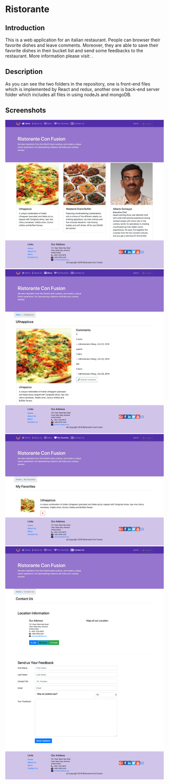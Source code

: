 # Ristorante

## Introduction

This is a web application for an italian restaurant. People can browser their favorite dishes and leave comments. Moreover, they are able to save their favorite dishes in their bucket list and send some feedbacks to the restaurant. More information please visit: .

## Description

As you can see the two folders in the repository, one is front-end files which is implemented by React and redux, another one is back-end server folder which includes all files in using nodeJs and mongoDB.

## Screenshots

<img src="Snapshot/1.png">
<img src="Snapshot/2.png">
<img src="Snapshot/3.png">
<img src="Snapshot/4.png">
